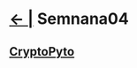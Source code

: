# [← |](https://github.com/VGamezz19/skylab-boot-notes) Semnana04


## [CryptoPyto](https://github.com/VGamezz19/CryptoPyto)
